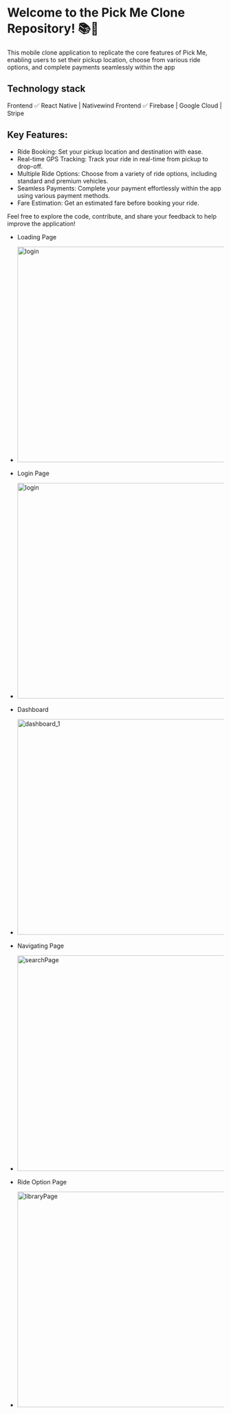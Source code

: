# Welcome to the Pick Me Clone Repository! 📚📱

This mobile clone application to replicate the core features of Pick Me, enabling users to set their pickup location, choose from various ride options, and complete payments seamlessly within the app

## Technology stack
Frontend
✅ React Native | Nativewind
Frontend
✅ Firebase | Google Cloud | Stripe

## Key Features:
- Ride Booking: Set your pickup location and destination with ease.
- Real-time GPS Tracking: Track your ride in real-time from pickup to drop-off.
- Multiple Ride Options: Choose from a variety of ride options, including standard and premium vehicles.
- Seamless Payments: Complete your payment effortlessly within the app using various payment methods.
- Fare Estimation: Get an estimated fare before booking your ride.

Feel free to explore the code, contribute, and share your feedback to help improve the application!

- Loading Page
-  <img src="./Screenshot/loading.png" alt="login" width="500"/>

- Login Page
-  <img src="./Screenshot/login.png" alt="login" width="500"/>

- Dashboard
-  <img src="./Screenshot/dashboard.png" alt="dashboard_1" width="500"/>

- Navigating Page
-  <img src="./Screenshot/nav.png" alt="searchPage" width="500"/>

- Ride Option Page
-  <img src="./Screenshot/ride.png" alt="libraryPage" width="500"/>





